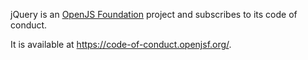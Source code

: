 jQuery is an [OpenJS Foundation](https://openjsf.org/) project and subscribes to its code of conduct.

It is available at https://code-of-conduct.openjsf.org/.
